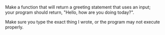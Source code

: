 Make a function that will return a greeting statement that uses an input; your program should return, "Hello, <name> how are you doing today?".

Make sure you type the exact thing I wrote, or the program may not execute properly.
